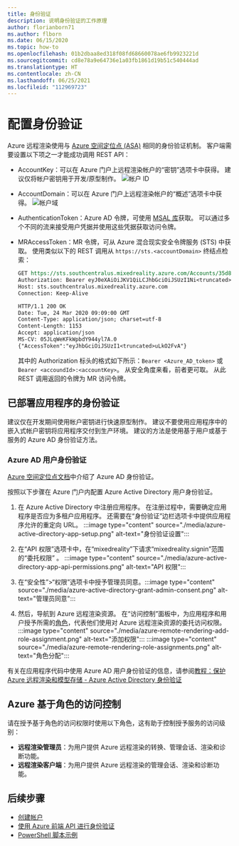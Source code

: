 ```yaml
---
title: 身份验证
description: 说明身份验证的工作原理
author: florianborn71
ms.author: flborn
ms.date: 06/15/2020
ms.topic: how-to
ms.openlocfilehash: 01b2dbaa8ed318f08fd68660078ae6fb9923221d
ms.sourcegitcommit: cd8e78a9e64736e1a03fb1861d19b51c540444ad
ms.translationtype: HT
ms.contentlocale: zh-CN
ms.lasthandoff: 06/25/2021
ms.locfileid: "112969723"
---
```

# <a name="configure-authentication"></a>配置身份验证

Azure 远程渲染使用与 [Azure 空间定位点 (ASA)](../../spatial-anchors/concepts/authentication.md?tabs=csharp) 相同的身份验证机制。 客户端需要设置以下项之一才能成功调用 REST API：

* AccountKey：可以在 Azure 门户上远程渲染帐户的“密钥”选项卡中获得。 建议仅将帐户密钥用于开发/原型制作。
    ![帐户 ID](./media/azure-account-primary-key.png)

* AccountDomain：可以在 Azure 门户上远程渲染帐户的“概述”选项卡中获得。
    ![帐户域](./media/azure-account-domain.png)

* AuthenticationToken：Azure AD 令牌，可使用 [MSAL 库](../../active-directory/develop/msal-overview.md)获取。 可以通过多个不同的流来接受用户凭据并使用这些凭据获取访问令牌。

* MRAccessToken：MR 令牌，可从 Azure 混合现实安全令牌服务 (STS) 中获取。 使用类似以下的 REST 调用从 `https://sts.<accountDomain>` 终结点检索：

    ```rest
    GET https://sts.southcentralus.mixedreality.azure.com/Accounts/35d830cb-f062-4062-9792-d6316039df56/token HTTP/1.1
    Authorization: Bearer eyJ0eXAiOiJKV1QiLCJhbGciOiJSUzI1Ni<truncated>FL8Hq5aaOqZQnJr1koaQ
    Host: sts.southcentralus.mixedreality.azure.com
    Connection: Keep-Alive

    HTTP/1.1 200 OK
    Date: Tue, 24 Mar 2020 09:09:00 GMT
    Content-Type: application/json; charset=utf-8
    Content-Length: 1153
    Accept: application/json
    MS-CV: 05JLqWeKFkWpbdY944yl7A.0
    {"AccessToken":"eyJhbGciOiJSUzI1<truncated>uLkO2FvA"}
    ```

    其中的 Authorization 标头的格式如下所示：`Bearer <Azure_AD_token>` 或 `Bearer <accoundId>:<accountKey>`。 从安全角度来看，前者更可取。 从此 REST 调用返回的令牌为 MR 访问令牌。

## <a name="authentication-for-deployed-applications"></a>已部署应用程序的身份验证

建议仅在开发期间使用帐户密钥进行快速原型制作。 建议不要使用应用程序中的嵌入式帐户密钥将应用程序交付到生产环境。 建议的方法是使用基于用户或基于服务的 Azure AD 身份验证方法。

### <a name="azure-ad-user-authentication"></a>Azure AD 用户身份验证

[Azure 空间定位点文档](../../spatial-anchors/concepts/authentication.md?tabs=csharp#azure-ad-user-authentication)中介绍了 Azure AD 身份验证。

按照以下步骤在 Azure 门户内配置 Azure Active Directory 用户身份验证。

1. 在 Azure Active Directory 中注册应用程序。 在注册过程中，需要确定应用程序是否应为多租户应用程序。 还需要在“身份验证”边栏选项卡中提供应用程序允许的重定向 URL。
:::image type="content" source="./media/azure-active-directory-app-setup.png" alt-text="身份验证设置":::

1. 在“API 权限”选项卡中，在“mixedreality”下请求“mixedreality.signin”范围的“委托权限”  。
:::image type="content" source="./media/azure-active-directory-app-api-permissions.png" alt-text="API 权限":::

1. 在“安全性”>“权限”选项卡中授予管理员同意。:::image type="content" source="./media/azure-active-directory-grant-admin-consent.png" alt-text="管理员同意":::

1. 然后，导航到 Azure 远程渲染资源。 在“访问控制”面板中，为应用程序和用户授予所需的[角色](#azure-role-based-access-control)，代表他们使用对 Azure 远程渲染资源的委托访问权限。
:::image type="content" source="./media/azure-remote-rendering-add-role-assignment.png" alt-text="添加权限":::
:::image type="content" source="./media/azure-remote-rendering-role-assignments.png" alt-text="角色分配":::

有关在应用程序代码中使用 Azure AD 用户身份验证的信息，请参阅[教程：保护 Azure 远程渲染和模型存储 - Azure Active Directory 身份验证](../tutorials/unity/security/security.md#azure-active-directory-azure-ad-authentication)

## <a name="azure-role-based-access-control"></a>Azure 基于角色的访问控制

请在授予基于角色的访问权限时使用以下角色，这有助于控制授予服务的访问级别：

* **远程渲染管理员**：为用户提供 Azure 远程渲染的转换、管理会话、渲染和诊断功能。
* **远程渲染客户端**：为用户提供 Azure 远程渲染的管理会话、渲染和诊断功能。

## <a name="next-steps"></a>后续步骤

* [创建帐户](create-an-account.md)
* [使用 Azure 前端 API 进行身份验证](frontend-apis.md)
* [PowerShell 脚本示例](../samples/powershell-example-scripts.md)

